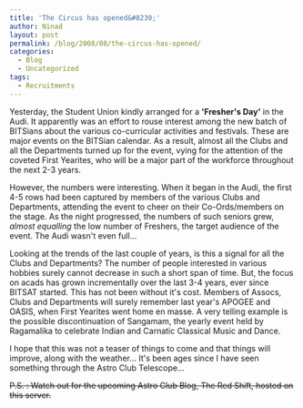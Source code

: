 ```yaml
---
title: 'The Circus has opened&#8230;'
author: Ninad
layout: post
permalink: /blog/2008/08/the-circus-has-opened/
categories:
  - Blog
  - Uncategorized
tags:
  - Recruitments
---
```

Yesterday, the Student Union kindly arranged for a **'Fresher's Day'** in the Audi. It apparently was an effort to rouse interest among the new batch of BITSians about the various co-curricular activities and festivals. These are major events on the BITSian calendar. As a result, almost all the Clubs and all the Departments turned up for the event, vying for the attention of the coveted First Yearites, who will be a major part of the workforce throughout the next 2-3 years.

However, the numbers were interesting. When it began in the Audi, the first 4-5 rows had been captured by members of the various Clubs and Departments, attending the event to cheer on their Co-Ords/members on the stage. As the night progressed, the numbers of such seniors grew, *almost equalling* the low number of Freshers, the target audience of the event. The Audi wasn't even full&#8230;

Looking at the trends of the last couple of years, is this a signal for all the Clubs and Departments? The number of people interested in various hobbies surely cannot decrease in such a short span of time. But, the focus on acads has grown incrementally over the last 3-4 years, ever since BITSAT started. This has not been without it's cost. Members of Assocs, Clubs and Departments will surely remember last year's APOGEE and OASIS, when First Yearites went home en masse. A very telling example is the possible discontinuation of Sangamam, the yearly event held by Ragamalika to celebrate Indian and Carnatic Classical Music and Dance.

I hope that this was not a teaser of things to come and that things will improve, along with the weather&#8230; It's been ages since I have seen something through the Astro Club Telescope&#8230;

~~P.S. : Watch out for the upcoming Astro Club Blog, The Red Shift, hosted on this server.~~
